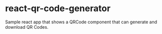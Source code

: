 # react-qr-code-generator
Sample react app that shows a QRCode component that can generate and download QR Codes.
